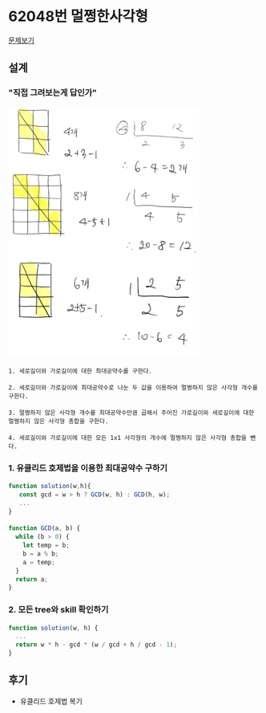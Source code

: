 # 62048번 멀쩡한사각형 

[문제보기](https://programmers.co.kr/learn/courses/30/lessons/62048)

## 설계
### "직접 그려보는게 답인가"


<img src="./images/draw.jpg" height=500>

<br/>

```
1. 세로길이와 가로길이에 대한 최대공약수를 구한다.

2. 세로길이와 가로길이에 최대공약수로 나눈 두 값을 이용하여 멀쩡하지 않은 사각형 개수를 구한다.

3. 멀쩡하지 않은 사각형 개수를 최대공약수만큼 곱해서 주어진 가로길이와 세로길이에 대한 멀쩡하지 않은 사각형 총합을 구한다.

4. 세로길이와 가로길이에 대한 모든 1x1 사각형의 개수에 멀쩡하지 않은 사각형 총합을 뺀다.  
```

### 1. 유클리드 호제법을 이용한 최대공약수 구하기

```javascript
function solution(w,h){
   const gcd = w > h ? GCD(w, h) : GCD(h, w);
   ...
}

function GCD(a, b) {
  while (b > 0) {
    let temp = b;
    b = a % b;
    a = temp;
  }
  return a;
}
```

### 2. 모든 tree와 skill 확인하기


```javascript
function solution(w, h) {
  ...
  return w * h - gcd * (w / gcd + h / gcd - 1);
}
```


## 후기
- 유클리드 호제법 복기
